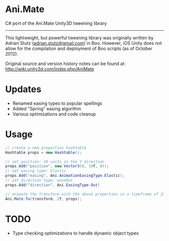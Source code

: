 Ani.Mate
========

C# port of the Ani.Mate Unity3D tweening library

------------

This lightweight, but powerful tweening library was originally written by Adrian Stutz (<adrian.stutz@gmail.com>) in Boo.
However, iOS Unity does not allow for the compilation and deployment of Boo scripts (as of October 2012).

Original source and version history notes can be found at: http://wiki.unity3d.com/index.php/AniMate


Updates
=======

- Renamed easing types to popular spellings
- Added "Spring" easing algorithm
- Various optimizations and code cleanup


Usage
=====

```c#
// create a new properties hashtable
Hashtable props = new Hashtable();

// set position: 10 units in the Y direction
props.Add("position", new Vector3(0, 10f, 0));
// set easing type: Elastic
props.Add("easing", Ani.AnimationEasingType.Elastic);
// set direction type: easeOut
props.Add("direction", Ani.EasingType.Out)

// animate the transform with the above properties in a timeframe of 2s
Ani.Mate.To(transform, 2f, props);
```


TODO
====

- Type checking optimizations to handle dynamic object types
